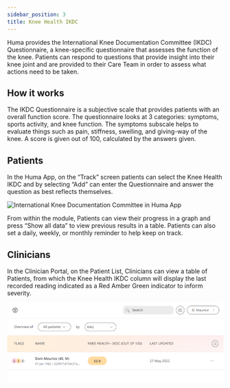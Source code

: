 ```yaml
---
sidebar_position: 3
title: Knee Health IKDC
---
```


Huma provides the International Knee Documentation Committee (IKDC) Questionnaire, a knee-specific questionnaire that assesses the function of the knee. Patients can respond to questions that provide insight into their knee joint and are provided to their Care Team in order to assess what actions need to be taken.

## How it works

The IKDC Questionnaire is a subjective scale that provides patients with an overall function score. The questionnaire looks at 3 categories: symptoms, sports activity, and knee function. The symptoms subscale helps to evaluate things such as pain, stiffness, swelling, and giving-way of the knee. A score is given out of 100, calculated by the answers given.

## Patients

In the Huma App, on the “Track” screen patients can select the Knee Health IKDC and by selecting “Add” can enter the Questionnaire and answer the question as best reflects themselves.

![International Knee Documentation Committee in Huma App](./assets/knee-health-ikdc.gif)

From within the module, Patients can view their progress in a graph and press “Show all data” to view previous results in a table. Patients can also set a daily, weekly, or monthly reminder to help keep on track.

## Clinicians

In the Clinician Portal, on the Patient List, Clinicians can view a table of Patients, from which the Knee Health IKDC column will display the last recorded reading indicated as a Red Amber Green indicator to inform severity. 


![Clinician view of International Knee Documentation Committee](./assets/cp-ikdc.png)